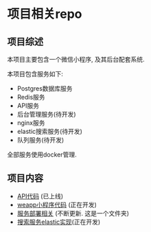 # 项目相关repo

## 项目综述
本项目主要包含一个微信小程序, 及其后台配套系统.

本项目包含服务如下:
* Postgres数据库服务
* Redis服务
* API服务
* 后台管理服务(待开发)
* nginx服务
* elastic搜索服务(待开发)
* 队列服务(待开发)

全部服务使用docker管理.

## 项目内容
+ [API代码](https://github.com/glrh111/read_in_life_api) (已上线)
+ [weapp小程序代码](https://github.com/glrh111/read_in_life_weapp) (正在开发)
+ [服务部署相关]() (不断更新. 这是一个文件夹)
+ [搜索服务elastic实现]()(正在开发)


